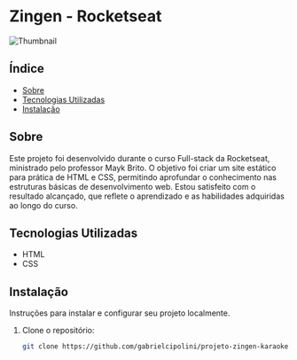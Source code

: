 # Zingen - Rocketseat
![Thumbnail](https://github.com/user-attachments/assets/1a0a8f3d-b96d-4587-aac2-7df4ce12f044)


## Índice

- [Sobre](#sobre)
- [Tecnologias Utilizadas](#tecnologias-utilizadas)
- [Instalação](#instalação)


## Sobre

Este projeto foi desenvolvido durante o curso Full-stack da Rocketseat, ministrado pelo professor Mayk Brito. O objetivo foi criar um site estático para prática de HTML e CSS, permitindo aprofundar o conhecimento nas estruturas básicas de desenvolvimento web. Estou satisfeito com o resultado alcançado, que reflete o aprendizado e as habilidades adquiridas ao longo do curso.

## Tecnologias Utilizadas
- HTML
- CSS

## Instalação

Instruções para instalar e configurar seu projeto localmente.

1. Clone o repositório:
   ```bash
   git clone https://github.com/gabrielcipolini/projeto-zingen-karaoke.git
